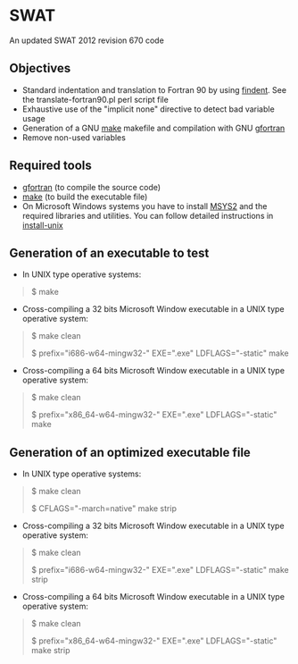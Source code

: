 SWAT
====

An updated SWAT 2012 revision 670 code

Objectives
----------

* Standard indentation and translation to Fortran 90 by using
[findent](https://sourceforge.net/projects/findent). See the
translate-fortran90.pl perl script file
* Exhaustive use of the "implicit none" directive to detect bad variable usage
* Generation of a GNU [make](http://www.gnu.org/software/make) makefile and
compilation with GNU [gfortran](https://gcc.gnu.org/fortran)
* Remove non-used variables

Required tools
--------------

* [gfortran](https://gcc.gnu.org/fortran) (to compile the source code)
* [make](http://www.gnu.org/software/make) (to build the executable file)
* On Microsoft Windows systems you have to install
[MSYS2](http://sourceforge.net/projects/msys2) and the required
libraries and utilities. You can follow detailed instructions in
[install-unix](https://github.com/jburguete/install-unix/blob/master/tutorial.pdf)

Generation of an executable to test
-----------------------------------

* In UNIX type operative systems:
> $ make

* Cross-compiling a 32 bits Microsoft Window executable in a UNIX type operative
system:
> $ make clean
>
> $ prefix="i686-w64-mingw32-" EXE=".exe" LDFLAGS="-static" make

* Cross-compiling a 64 bits Microsoft Window executable in a UNIX type operative
system:
> $ make clean
>
> $ prefix="x86\_64-w64-mingw32-" EXE=".exe" LDFLAGS="-static" make


Generation of an optimized executable file
------------------------------------------

* In UNIX type operative systems:
> $ make clean
>
> $ CFLAGS="-march=native" make strip

* Cross-compiling a 32 bits Microsoft Window executable in a UNIX type operative
system:
> $ make clean
>
> $ prefix="i686-w64-mingw32-" EXE=".exe" LDFLAGS="-static" make strip

* Cross-compiling a 64 bits Microsoft Window executable in a UNIX type operative
system:
> $ make clean
>
> $ prefix="x86\_64-w64-mingw32-" EXE=".exe" LDFLAGS="-static" make strip

